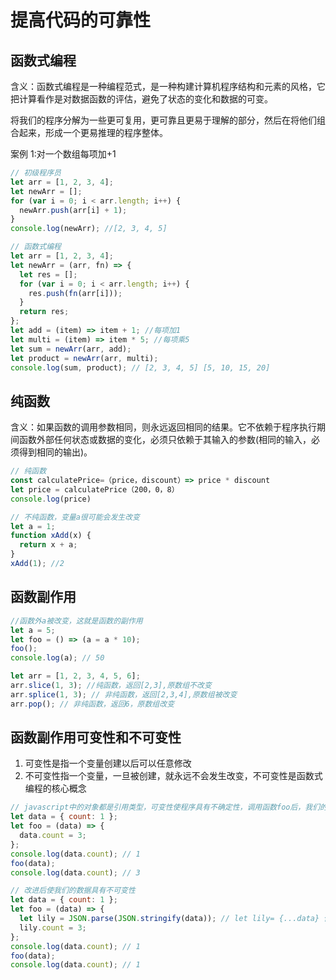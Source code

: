 # 提高代码的可靠性

## 函数式编程

含义：函数式编程是一种编程范式，是一种构建计算机程序结构和元素的风格，它把计算看作是对数据函数的评估，避免了状态的变化和数据的可变。

将我们的程序分解为一些更可复用，更可靠且更易于理解的部分，然后在将他们组合起来，形成一个更易推理的程序整体。

案例 1:对一个数组每项加+1

```js
// 初级程序员
let arr = [1, 2, 3, 4];
let newArr = [];
for (var i = 0; i < arr.length; i++) {
  newArr.push(arr[i] + 1);
}
console.log(newArr); //[2, 3, 4, 5]
```

```js
// 函数式编程
let arr = [1, 2, 3, 4];
let newArr = (arr, fn) => {
  let res = [];
  for (var i = 0; i < arr.length; i++) {
    res.push(fn(arr[i]));
  }
  return res;
};
let add = (item) => item + 1; //每项加1
let multi = (item) => item * 5; //每项乘5
let sum = newArr(arr, add);
let product = newArr(arr, multi);
console.log(sum, product); // [2, 3, 4, 5] [5, 10, 15, 20]
```

## 纯函数

含义：如果函数的调用参数相同，则永远返回相同的结果。它不依赖于程序执行期间函数外部任何状态或数据的变化，必须只依赖于其输入的参数(相同的输入，必须得到相同的输出)。

```js
// 纯函数
const calculatePrice=（price，discount）=> price * discount
let price = calculatePrice（200，0，8）
console.log(price)
```

```js
// 不纯函数，变量a很可能会发生改变
let a = 1;
function xAdd(x) {
  return x + a;
}
xAdd(1); //2
```

## 函数副作用

```js
//函数外a被改变，这就是函数的副作用
let a = 5;
let foo = () => (a = a * 10);
foo();
console.log(a); // 50

let arr = [1, 2, 3, 4, 5, 6];
arr.slice(1, 3); //纯函数，返回[2,3],原数组不改变
arr.splice(1, 3); // 非纯函数，返回[2,3,4],原数组被改变
arr.pop(); // 非纯函数，返回6，原数组改变
```

## 函数副作用可变性和不可变性

1. 可变性是指一个变量创建以后可以任意修改
2. 不可变性指一个变量，一旦被创建，就永远不会发生改变，不可变性是函数式编程的核心概念

```js
// javascript中的对象都是引用类型，可变性使程序具有不确定性，调用函数foo后，我们的对象就发生了改变；这就是可变性，js中没有原生的不可变性
let data = { count: 1 };
let foo = (data) => {
  data.count = 3;
};
console.log(data.count); // 1
foo(data);
console.log(data.count); // 3

// 改进后使我们的数据具有不可变性
let data = { count: 1 };
let foo = (data) => {
  let lily = JSON.parse(JSON.stringify(data)); // let lily= {...data} 使用扩展运算符去做拷贝，只能拷贝第一层
  lily.count = 3;
};
console.log(data.count); // 1
foo(data);
console.log(data.count); // 1
```
